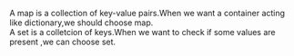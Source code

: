 A map is a collection of key-value pairs.When we want a container acting like dictionary,we should choose map.  
A set is a colletcion of keys.When we want to check if some values are present ,we can choose set.
